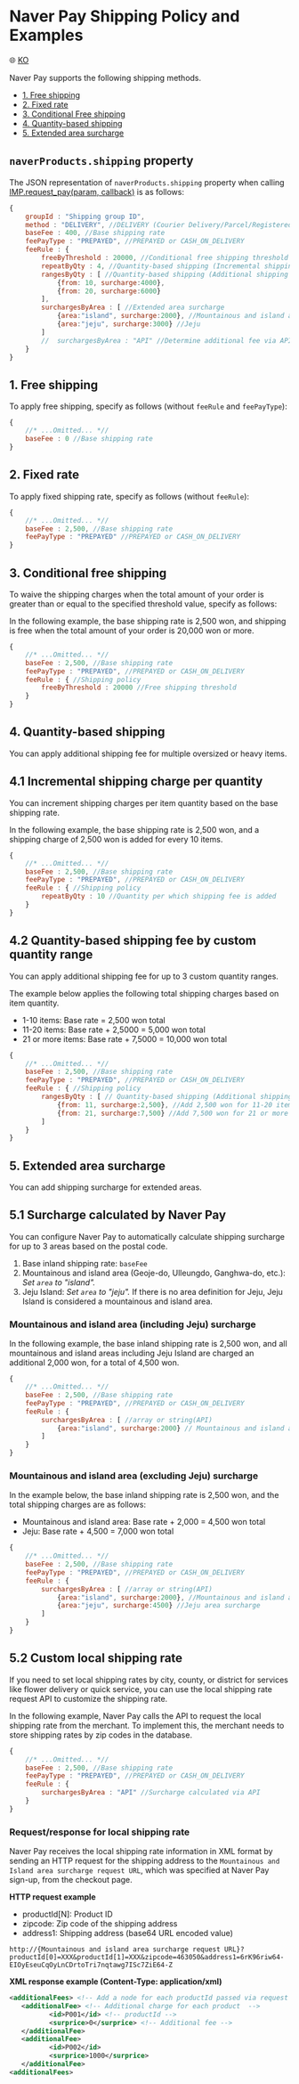 # Naver Pay Shipping Policy and Examples

:globe_with_meridians: [KO](/NAVERPAY/sample/naverpay-shipping.md)  

Naver Pay supports the following shipping methods.  

- [1. Free shipping](#free)
- [2. Fixed rate](#fixed)
- [3. Conditional Free shipping](#conditional)
- [4. Quantity-based shipping](#quantity-based)
- [5. Extended area surcharge](#location-based)
  
## `naverProducts.shipping` property  

The JSON representation of `naverProducts.shipping` property when calling [IMP.request_pay(param, callback)](https://docs.iamport.kr/en-US/sdk/javascript-sdk#request_pay) is as follows:  

```javascript
{
	groupId : "Shipping group ID",
	method : "DELIVERY", //DELIVERY (Courier Delivery/Parcel/Registered), QUICK_SVC (Quick Service), DIRECT_DELIVERY (Direct Delivery), VISIT_RECEIPT (Private Pick-up), NOTHING (No Delivery)
	baseFee : 400, //Base shipping rate
	feePayType : "PREPAYED", //PREPAYED or CASH_ON_DELIVERY
	feeRule : {
		freeByThreshold : 20000, //Conditional free shipping threshold
		repeatByQty : 4, //Quantity-based shipping (Incremental shipping charge per quantity)
		rangesByQty : [ //Quantity-based shipping (Additional shipping by custom quantity range)
			{from: 10, surcharge:4000},
			{from: 20, surcharge:6000}
		],
		surchargesByArea : [ //Extended area surcharge
			{area:"island", surcharge:2000}, //Mountainous and island area
			{area:"jeju", surcharge:3000} //Jeju
		]
		//	surchargesByArea : "API" //Determine additional fee via API (Delete other extended area surcharge settings when using this setting)
	}
}
```

## 1. Free shipping<a id="free"/>

To apply free shipping, specify as follows (without `feeRule` and `feePayType`):  

```javascript
{
	//* ...Omitted... *//
	baseFee : 0 //Base shipping rate
}
```

## 2. Fixed rate<a id="fixed"/>  

To apply fixed shipping rate, specify as follows (without `feeRule`):  

```javascript
{
	//* ...Omitted... *//
	baseFee : 2,500, //Base shipping rate
	feePayType : "PREPAYED" //PREPAYED or CASH_ON_DELIVERY
}
```

## 3. Conditional free shipping<a id="conditional"/>

To waive the shipping charges when the total amount of your order is greater than or equal to the specified threshold value, specify as follows:  

In the following example, the base shipping rate is 2,500 won, and shipping is free when the total amount of your order is 20,000 won or more.  

```javascript
{
	//* ...Omitted... *//
	baseFee : 2,500, //Base shipping rate
	feePayType : "PREPAYED", //PREPAYED or CASH_ON_DELIVERY
	feeRule : { //Shipping policy
		freeByThreshold : 20000 //Free shipping threshold
	}
}
```

## 4. Quantity-based shipping<a id="quantity-based"/>  

You can apply additional shipping fee for multiple oversized or heavy items.  

## 4.1 Incremental shipping charge per quantity 

You can increment shipping charges per item quantity based on the base shipping rate.  

In the following example, the base shipping rate is 2,500 won, and a shipping charge of 2,500 won is added for every 10 items.  

```javascript
{
	//* ...Omitted... *//
	baseFee : 2,500, //Base shipping rate
	feePayType : "PREPAYED", //PREPAYED or CASH_ON_DELIVERY
	feeRule : { //Shipping policy
		repeatByQty : 10 //Quantity per which shipping fee is added
	}
}
```

## 4.2 Quantity-based shipping fee by custom quantity range  
 
You can apply additional shipping fee for up to 3 custom quantity ranges.  

The example below applies the following total shipping charges based on item quantity.  

- 1-10 items: Base rate = 2,500 won total
- 11-20 items: Base rate + 2,5000 = 5,000 won total
- 21 or more items: Base rate + 7,5000 = 10,000 won total  

```javascript
{
	//* ...Omitted... *//
	baseFee : 2,500, //Base shipping rate
	feePayType : "PREPAYED", //PREPAYED or CASH_ON_DELIVERY
	feeRule : { //Shipping policy
		rangesByQty : [ // Quantity-based shipping (Additional shipping by custom quantity range)
			{from: 11, surcharge:2,500}, //Add 2,500 won for 11-20 items 
			{from: 21, surcharge:7,500} //Add 7,500 won for 21 or more items
		]
	}
}
```


## 5. Extended area surcharge<a id="location-based"/>

You can add shipping surcharge for extended areas.

## 5.1 Surcharge calculated by Naver Pay  

You can configure Naver Pay to automatically calculate shipping surcharge for up to 3 areas based on the postal code.

1. Base inland shipping rate: `baseFee`
2. Mountainous and island area (Geoje-do, Ulleungdo, Ganghwa-do, etc.): *Set `area` to "island".*
3. Jeju Island: *Set `area` to "jeju".* If there is no area definition for Jeju, Jeju Island is considered a mountainous and island area.

### Mountainous and island area (including Jeju) surcharge  

In the following example, the base inland shipping rate is 2,500 won, and all mountainous and island areas including Jeju Island are charged an additional 2,000 won, for a total of 4,500 won.   

```javascript
{
	//* ...Omitted... *//
	baseFee : 2,500, //Base shipping rate
	feePayType : "PREPAYED", //PREPAYED or CASH_ON_DELIVERY
	feeRule : {
		surchargesByArea : [ //array or string(API)
			{area:"island", surcharge:2000} // Mountainous and island area including Jeju surcharge
		]
	}
}
```

### Mountainous and island area (excluding Jeju) surcharge  

In the example below, the base inland shipping rate is 2,500 won, and the total shipping charges are as follows:

- Mountainous and island area: Base rate + 2,000 = 4,500 won total  
- Jeju: Base rate + 4,500 = 7,000 won total  

```javascript
{
	//* ...Omitted... *//
	baseFee : 2,500, //Base shipping rate
	feePayType : "PREPAYED", //PREPAYED or CASH_ON_DELIVERY
	feeRule : {
		surchargesByArea : [ //array or string(API)
			{area:"island", surcharge:2000}, //Mountainous and island area surcharge
			{area:"jeju", surcharge:4500} //Jeju area surcharge
		]
	}
}
```

## 5.2 Custom local shipping rate

If you need to set local shipping rates by city, county, or district for services like flower delivery or quick service, you can use the local shipping rate request API to customize the shipping rate.  

In the following example, Naver Pay calls the API to request the local shipping rate from the merchant. To implement this, the merchant needs to store shipping rates by zip codes in the database.  

```javascript
{
	//* ...Omitted... *//
	baseFee : 2,500, //Base shipping rate
	feePayType : "PREPAYED", //PREPAYED or CASH_ON_DELIVERY
	feeRule : {
		surchargesByArea : "API" //Surcharge calculated via API
	}
}
```

### Request/response for local shipping rate

Naver Pay receives the local shipping rate information in XML format by sending an HTTP request for the shipping address to the `Mountainous and Island area surcharge request URL`, which was specified at Naver Pay sign-up, from the checkout page.  

**HTTP request example**

- productId[N]: Product ID
- zipcode: Zip code of the shipping address
- address1: Shipping address (base64 URL encoded value)

```
http://{Mountainous and island area surcharge request URL}?productId[0]=XXX&productId[1]=XXX&zipcode=463050&address1=6rK96riw64-EIOyEseuCqOyLnCDrtoTri7nqtawg7ISc7ZiE64-Z
```

**XML response example (Content-Type: application/xml)**

```xml
<additionalFees> <!-- Add a node for each productId passed via request's query parameter -->
   <additionalFee> <!-- Additional charge for each product  -->
          <id>P001</id> <!-- productId -->
          <surprice>0</surprice> <!-- Additional fee -->
   </additionalFee>
   <additionalFee>
          <id>P002</id>
          <surprice>1000</surprice>
   </additionalFee>
<additionalFees>
```

